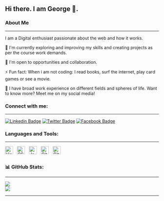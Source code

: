 ## Hi there. I am George 👋.
 ### About Me
---

I am a  Digital enthusiast passionate about the web and how it works.

🌱 I'm currently exploring and improving my skills and creating projects as per the course work demands. <br>

🤝 I'm open to opportunities and collaboration. <br>

⚡ Fun fact: When i am not coding: I read books, surf the internet, play card games or see a movie.

🔭 I have broad work experience on different fields and spheres of life. Want to know more? Meet me on my social media!

### Connect with me:
---

[![Linkedin Badge](https://img.shields.io/badge/LinkedIn-0077B5?style=for-the-badge&logo=linkedin&logoColor=white)](https://www.linkedin.com/in/aligeorge/) [![Twitter Badge](https://img.shields.io/badge/Twitter-1DA1F2?style=for-the-badge&logo=twitter&logoColor=white)](https://twitter.com/AliGeor58937363) [![Facebook Badge](https://img.shields.io/badge/Facebook-1877F2?style=for-the-badge&logo=facebook&logoColor=white)](https://www.facebook.com/el.bona94)

### Languages and Tools:
---

<img align="left" alt="Visual Studio Code" width="26px" src="https://cdn.jsdelivr.net/gh/devicons/devicon/icons/vscode/vscode-original.svg" style="padding-right:10px;" />
<img align="left" alt="CSS3" width="26px" src="https://cdn.jsdelivr.net/gh/devicons/devicon/icons/css3/css3-original.svg" style="padding-right:10px;" />
<img align="left" alt="JavaScript" width="26px" src="https://cdn.jsdelivr.net/gh/devicons/devicon/icons/javascript/javascript-original.svg" style="padding-right:10px;" />
<img align="left" alt="Git" width="26px" src="https://cdn.jsdelivr.net/gh/devicons/devicon/icons/git/git-original.svg" style="padding-right:10px;" />
<img align="left" alt="GitHub" width="26px" src="https://user-images.githubusercontent.com/3369400/139447912-e0f43f33-6d9f-45f8-be46-2df5bbc91289.png" style="padding-right:10px;" />
<br/><br/>

### 📊 GitHub Stats:
---

![](https://github-readme-streak-stats.herokuapp.com/?user=Mogle7Arkad&theme=radical&hide_border=true)<br/>
![](https://github-readme-stats.vercel.app/api/top-langs/?username=tennjugu&theme=radical&hide_border=true&include_all_commits=true&count_private=true&layout=compact)

---
<!--
**Mogle7Arkad/Mogle7Arkad** is a ✨ _special_ ✨ repository because its `README.md` (this file) appears on your GitHub profile.

Here are some ideas to get you started:

- 🔭 I’m currently working on ...
- 🌱 I’m currently learning ...
- 👯 I’m looking to collaborate on ...
- 🤔 I’m looking for help with ...
- 💬 Ask me about ...
- 📫 How to reach me: ...
- 😄 Pronouns: ...
- ⚡ Fun fact: ...
-->
